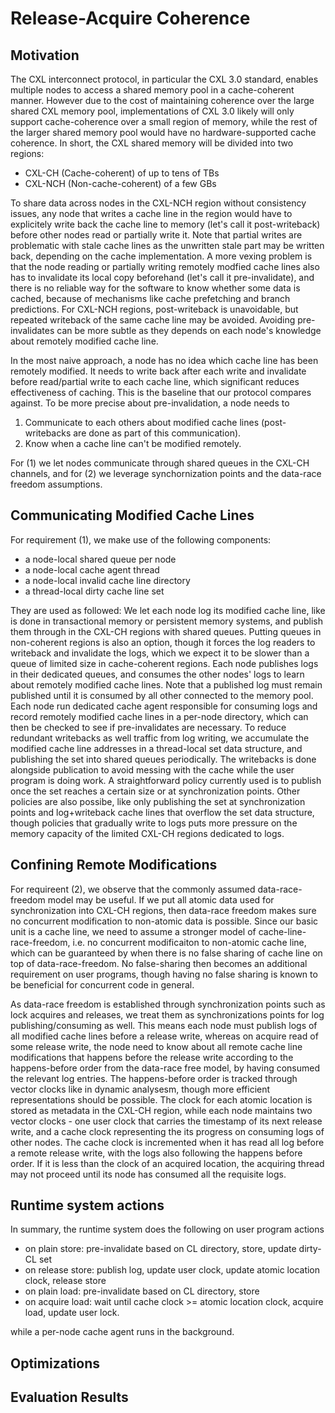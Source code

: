 # Release-Acquire Coherence

## Motivation

The CXL interconnect protocol, in particular the CXL 3.0 standard, enables multiple nodes to access a shared memory pool in a cache-coherent manner. However due to the cost of maintaining coherence over the large shared CXL memory pool, implementations of CXL 3.0 likely will only support cache-coherence over a small region of memory, while the rest of the larger shared memory pool would have no hardware-supported cache coherence. In short, the CXL shared memory will be divided into two regions:

- CXL-CH (Cache-coherent) of up to tens of TBs
- CXL-NCH (Non-cache-coherent) of a few GBs 

To share data across nodes in the CXL-NCH region without consistency issues, any node that writes a cache line in the region would have to explicitely write back the cache line to memory (let's call it post-writeback) before other nodes read or partially write it. Note that partial writes are problematic with stale cache lines as the unwritten stale part may be written back, depending on the cache implementation. A more vexing problem is that the node reading or partially writing remotely modfied cache lines also has to invalidate its local copy beforehand (let's call it pre-invalidate), and there is no reliable way for the software to know whether some data is cached, because of mechanisms like cache prefetching and branch predictions. For CXL-NCH regions, post-writeback is unavoidable, but repeated writeback of the same cache line may be avoided. Avoiding pre-invalidates can be more subtle as they depends on each node's knowledge about remotely modified cache line. 

In the most naive approach, a node has no idea which cache line has been remotely modified. It needs to write back after each write and invalidate before read/partial write to each cache line, which significant reduces effectiveness of caching. This is the baseline that our protocol compares against. To be more precise about pre-invalidation, a node needs to

1. Communicate to each others about modified cache lines (post-writebacks are done as part of this communication).
2. Know when a cache line can't be modified remotely.

For (1) we let nodes communicate through shared queues in the CXL-CH channels, and for (2) we leverage synchornization points and the data-race freedom assumptions.

## Communicating Modified Cache Lines

For requirement (1), we make use of the following components: 

- a node-local shared queue per node
- a node-local cache agent thread
- a node-local invalid cache line directory
- a thread-local dirty cache line set

They are used as followed: We let each node log its modified cache line, like is done in transactional memory or persistent memory systems, and publish them through in the CXL-CH regions with shared queues. Putting queues in non-coherent regions is also an option, though it forces the log readers to writeback and invalidate the logs, which we expect it to be slower than a queue of limited size in cache-coherent regions. Each node publishes logs in their dedicated queues, and consumes the other nodes' logs to learn about remotely modified cache lines. Note that a published log must remain published until it is consumed by all other connected to the memory pool. Each node run dedicated cache agent responsible for consuming logs and record remotely modified cache lines in a per-node directory, which can then be checked to see if pre-invalidates are necessary. To reduce redundant writebacks as well traffic from log writing, we accumulate the modified cache line addresses in a thread-local set data structure, and publishing the set into shared queues periodically. The writebacks is done alongside publication to avoid messing with the cache while the user program is doing work. A straightforward policy currently used is to publish once the set reaches a certain size or at synchronization points. Other policies are also possibe, like only publishing the set at synchronization points and log+writeback cache lines that overflow the set data structure, though policies that gradually write to logs puts more pressure on the memory capacity of the limited CXL-CH regions dedicated to logs.   

## Confining Remote Modifications

For requireent (2), we observe that the commonly assumed data-race-freedom model may be useful. If we put all atomic data used for synchronization into CXL-CH regions, then data-race freedom makes sure no concurrent modification to non-atomic data is possible. Since our basic unit is a cache line, we need to assume a stronger model of cache-line-race-freedom, i.e. no concurrent modificaiton to non-atomic cache line, which can be guaranteed by when there is no false sharing of cache line on top of data-race-freedom. No false-sharing then becomes an additional requirement on user programs, though having no false sharing is known to be beneficial for concurrent code in general. 

As data-race freedom is established through synchronization points such as lock acquires and releases, we treat them as synchronizations points for log publishing/consuming as well. This means each node must publish logs of all modified cache lines before a release write, whereas on acquire read of some release write, the node need to know about all remote cache line modifications that happens before the release write according to the happens-before order from the data-race free model, by having consumed the relevant log entries. The happens-before order is tracked through vector clocks like in dynamic analysesm, though more efficient representations should be possible. The clock for each atomic location is stored as metadata in the CXL-CH region, while each node maintains two vector clocks - one user clock that carries the timestamp of its next release write, and a cache clock representing the its progress on consuming logs of other nodes. The cache clock is incremented when it has read all log before a remote release write, with the logs also following the happens before order. If it is less than the clock of an acquired location, the acquiring thread may not proceed until its node has consumed all the requisite logs. 

## Runtime system actions

In summary, the runtime system does the following on user program actions

- on plain store: pre-invalidate based on CL directory, store, update dirty-CL set
- on release store: publish log, update user clock, update atomic location clock, release store 
- on plain load: pre-invalidate based on CL directory, store
- on acquire load: wait until cache clock >= atomic location clock, acquire load, update user lock.

while a per-node cache agent runs in the background.

## Optimizations

## Evaluation Results
